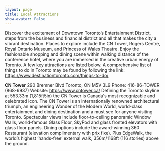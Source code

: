 ```yaml
---
layout: page
title: Local Attractions
show-avatar: False
---
```


Discover the excitement of Downtown Toronto’s Entertainment District, steps from the business and financial district and all that makes the city a vibrant destination. Places to explore include the CN Tower, Rogers Centre, Royal Ontario Museum, and Princess of Wales Theatre. Enjoy the fashionable shopping and dining scene within walking distance of the conference hotel, where you are immersed in the creative urban energy of Toronto.
A few key attractions are listed below. A comprehensive list of things to do in Toronto may be found by following the link: https://www.destinationtoronto.com/things-to-do/  

**CN Tower**
290 Bremner Blvd
Toronto, ON M5V 3L9
Phone: 416-86-TOWER (868-6937)
Website: https://www.cntower.ca/ 
Defining the Toronto skyline at 553.33m (1,815ft5in) the CN Tower is Canada's most recognizable and celebrated icon. The CN Tower is an internationally renowned architectural triumph, an engineering Wonder of the Modern World, world-class entertainment and dining destination and a must see for anyone visiting Toronto. Spectacular views include floor-to-ceiling panoramic Window Walls, world-famous Glass Floor, SkyPod and glass fronted elevators with glass floor panels. Dining options include the award-winning 360 Restaurant (elevation complimentary with prix fixe). Plus EdgeWalk, the world’s highest ‘hands-free’ external walk, 356m/1168ft (116 stories) above the ground.
